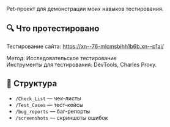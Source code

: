 Pet-проект для демонстрации моих навыков тестирования.

## 🔍 Что протестировано
Тестирование сайта: https://xn--76-mlcmsbihh1b6b.xn--p1ai/

Метод: Исследовательское тестирование  
Инструменты для тестирования: DevTools, Charles Proxy. 

## 📁 Структура
- `/Check_List` — чек-листы
- `/Test_Cases` — тест-кейсы
- `/bug_reports` — баг-репорты
- `/screenshots` — скриншоты ошибок

